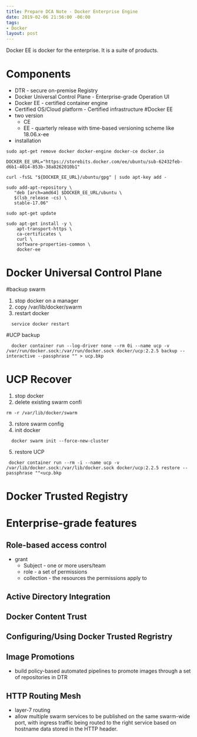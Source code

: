 ```yaml
---
title: Prepare DCA Note - Docker Enterprise Engine
date: 2019-02-06 21:56:00 -06:00
tags:
- Docker
layout: post
---
```


Docker EE is docker for the enterprise. It is a suite of products.
<!--more-->
# Components
  * DTR - secure on-premise Registry
  * Docker Universal Control Plane - Enterprise-grade Operation UI
  * Docker EE - certified container engine
  * Certified OS/Cloud platform - Certified infrastructure
#Docker EE
  * two version
    * CE
    * EE - quarterly release with time-based versioning scheme like 18.06.x-ee 
  * installation
```
sudo apt-get remove docker docker-engine docker-ce docker.io

DOCKER_EE_URL="https://storebits.docker.com/ee/ubuntu/sub-62432feb-d6b1-4014-853b-38a8262010b1"

curl -fsSL "${DOCKER_EE_URL}/ubuntu/gpg" | sudo apt-key add -

sudo add-apt-repository \
   "deb [arch=amd64] $DOCKER_EE_URL/ubuntu \
   $(lsb_release -cs) \
   stable-17.06"

sudo apt-get update

sudo apt-get install -y \
    apt-transport-https \
    ca-certificates \
    curl \
    software-properties-common \
    docker-ee
```
# Docker Universal Control Plane
#backup swarm
 1. stop docker on a manager
 2. copy /var/lib/docker/swarm
 3. restart docker 
```
  service docker restart
```
#UCP backup
```
  docker container run --log-driver none --rm 0i --name ucp -v /var/run/docker.sock:/var/run/docker.sock docker/ucp:2.2.5 backup --interactive --passphrase "" > ucp.bkp
```
# UCP Recover
1. stop docker
2. delete existing swarm confi
```
rm -r /var/lib/docker/swarm
```
3. rstore swarm config
4. init docker 
```
  docker swarm init --force-new-cluster
```
5. restore UCP
```
 docker container run --rm -i --name ucp -v /var/lib/docker.sock:/var/lib/docker.sock docker/ucp:2.2.5 restore --passphrase ""<ucp.bkp
```
# Docker Trusted Registry 

# Enterprise-grade features

## Role-based access control
  * grant
    - Subject - one or more users/team
    - role - a set of permissions
    - collection - the resources the permissions apply to
## Active Directory Integration
## Docker Content Trust
## Configuring/Using Docker Trusted Regristry
## Image Promotions
  * build policy-based automated pipelines to promote images through a set of repositories in DTR
## HTTP Routing Mesh
  * layer-7 routing
  * allow multiple swarm services to be published on the same swarm-wide port, with ingress traffic being routed to the right service based on hostname data stored in the HTTP header.

